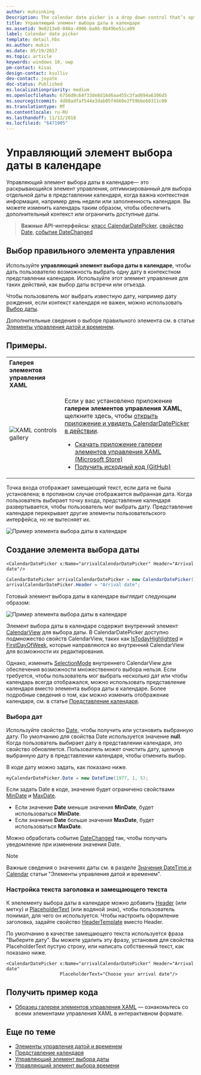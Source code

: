 ```yaml
---
author: muhsinking
Description: The calendar date picker is a drop down control that’s optimized for picking a single date from a calendar view where contextual information like the day of the week or fullness of the calendar is important.
title: Управляющий элемент выбора даты в календаре
ms.assetid: 9e0213e0-046a-4906-ba86-0b49be51ca99
label: Calendar date picker
template: detail.hbs
ms.author: mukin
ms.date: 05/19/2017
ms.topic: article
keywords: windows 10, uwp
pm-contact: kisai
design-contact: ksulliv
dev-contact: joyate
doc-status: Published
ms.localizationpriority: medium
ms.openlocfilehash: 6756d8c64f33de8d16d6aa455c3fad694a6306d5
ms.sourcegitcommit: 4d88adfaf544a3dab05f4660e2f59bbe60311c00
ms.translationtype: MT
ms.contentlocale: ru-RU
ms.lasthandoff: 11/12/2018
ms.locfileid: "6471905"
---
```

# <a name="calendar-date-picker"></a>Управляющий элемент выбора даты в календаре

 

Управляющий элемент выбора даты в календаре— это раскрывающийся элемент управления, оптимизированный для выбора отдельной даты в представлении календаря, когда важна контекстная информация, например день недели или заполненность календаря. Вы можете изменить календарь таким образом, чтобы обеспечить дополнительный контекст или ограничить доступные даты.

> **Важные API-интерфейсы**: [класс CalendarDatePicker](https://msdn.microsoft.com/library/windows/apps/xaml/windows.ui.xaml.controls.calendardatepicker.aspx), [свойство Date](https://msdn.microsoft.com/library/windows/apps/xaml/windows.ui.xaml.controls.calendardatepicker.date.aspx), [событие DateChanged](https://msdn.microsoft.com/library/windows/apps/xaml/windows.ui.xaml.controls.calendardatepicker.datechanged.aspx)


## <a name="is-this-the-right-control"></a>Выбор правильного элемента управления
Используйте **управляющий элемент выбора даты в календаре**, чтобы дать пользователю возможность выбрать одну дату в контекстном представлении календаря. Используйте этот элемент управления для таких действий, как выбор даты встречи или отъезда.

Чтобы пользователь мог выбрать известную дату, например дату рождения, если контекст календаря не важен, можно использовать [Выбор даты](date-picker.md).

Дополнительные сведения о выборе правильного элемента см. в статье [Элементы управления датой и временем](date-and-time.md).

## <a name="examples"></a>Примеры.

<table>
<th align="left">Галерея элементов управления XAML<th>
<tr>
<td><img src="images/xaml-controls-gallery-sm.png" alt="XAML controls gallery"></img></td>
<td>
    <p>Если у вас установлено приложение <strong style="font-weight: semi-bold">галереи элементов управления XAML</strong>, щелкните здесь, чтобы <a href="xamlcontrolsgallery:/item/CalendarDatePicker">открыть приложение и увидеть CalendarDatePicker в действии</a>.</p>
    <ul>
    <li><a href="https://www.microsoft.com/store/productId/9MSVH128X2ZT">Скачать приложение галереи элементов управления XAML (Microsoft Store)</a></li>
    <li><a href="https://github.com/Microsoft/Windows-universal-samples/tree/master/Samples/XamlUIBasics">Получить исходный код (GitHub)</a></li>
    </ul>
</td>
</tr>
</table>

Точка входа отображает замещающий текст, если дата не была установлена; в противном случае отображается выбранная дата. Когда пользователь выбирает точку входа, представление календаря развертывается, чтобы пользователь мог выбрать дату. Представление календаря перекрывает другие элементы пользовательского интерфейса, но не вытесняет их.

![Пример элемента выбора даты в календаре](images/calendar-date-picker-2-views.png)

## <a name="create-a-date-picker"></a>Создание элемента выбора даты

```xaml
<CalendarDatePicker x:Name="arrivalCalendarDatePicker" Header="Arrival date"/>
```

```csharp
CalendarDatePicker arrivalCalendarDatePicker = new CalendarDatePicker();
arrivalCalendarDatePicker.Header = "Arrival date";
```

Готовый элемент выбора даты в календаре выглядит следующим образом:

![Пример элемента выбора даты в календаре](images/calendar-date-picker-closed.png)

Элемент выбора даты в календаре содержит внутренний элемент [CalendarView](https://msdn.microsoft.com/library/windows/apps/xaml/windows.ui.xaml.controls.calendarview.aspx) для выбора даты. В CalendarDatePicker доступно подмножество свойств CalendarView, таких как [IsTodayHighlighted](https://msdn.microsoft.com/library/windows/apps/xaml/windows.ui.xaml.controls.calendardatepicker.istodayhighlighted.aspx) и [FirstDayOfWeek](https://msdn.microsoft.com/library/windows/apps/xaml/windows.ui.xaml.controls.calendardatepicker.firstdayofweek.aspx), которые направляются во внутренний CalendarView для возможности их редактирования. 

Однако, изменить [SelectionMode](https://msdn.microsoft.com/library/windows/apps/xaml/windows.ui.xaml.controls.calendarview.selectionmode.aspx) внутреннего CalendarView для обеспечения возможности множественного выбора нельзя. Если требуется, чтобы пользователь мог выбрать несколько дат или чтобы календарь всегда отображался, можно использовать представление календаря вместо элемента выбора даты в календаре. Более подробные сведения о том, как можно изменить отображение календаря, см. в статье [Представление календаря](calendar-view.md).

### <a name="selecting-dates"></a>Выбора дат

Используйте свойство [Date](https://msdn.microsoft.com/library/windows/apps/xaml/windows.ui.xaml.controls.calendardatepicker.date.aspx), чтобы получить или установить выбранную дату. По умолчанию для свойства Date используется значение **null**. Когда пользователь выбирает дату в представлении календаря, это свойство обновляется. Пользователь может очистить дату, щелкнув выбранную дату в представлении календаря, чтобы отменить выбор. 

В коде дату можно задать, как показано ниже.

```csharp
myCalendarDatePicker.Date = new DateTime(1977, 1, 5);
```

Если задать Date в коде, значение будет ограничено свойствами [MinDate](https://msdn.microsoft.com/library/windows/apps/xaml/windows.ui.xaml.controls.calendardatepicker.mindate.aspx) и [MaxDate](https://msdn.microsoft.com/library/windows/apps/xaml/windows.ui.xaml.controls.calendardatepicker.maxdate.aspx).
- Если значение **Date** меньше значения **MinDate**, будет использоваться **MinDate**.
- Если значение **Date** больше значения **MaxDate**, будет использоваться **MaxDate**.

Можно обработать событие [DateChanged](https://msdn.microsoft.com/library/windows/apps/xaml/windows.ui.xaml.controls.calendardatepicker.datechanged.aspx) так, чтобы получать уведомление при изменении значения Date.

> [!NOTE]
Важные сведения о значениях даты см. в разделе [Значения DateTime и Calendar](date-and-time.md#datetime-and-calendar-values) статьи "Элементы управления датой и временем".

### <a name="setting-a-header-and-placeholder-text"></a>Настройка текста заголовка и замещающего текста

К элелементу выбора даты в календаре можно добавить [Header](https://msdn.microsoft.com/library/windows/apps/xaml/windows.ui.xaml.controls.calendardatepicker.header.aspx) (или метку) и [PlaceholderText](https://msdn.microsoft.com/library/windows/apps/xaml/windows.ui.xaml.controls.calendardatepicker.placeholdertext.aspx) (или водяной знак), чтобы пользователь понимал, для чего он используется. Чтобы настроить оформление заголовка, задайте свойство [HeaderTemplate](https://msdn.microsoft.com/library/windows/apps/xaml/windows.ui.xaml.controls.calendardatepicker.headertemplate.aspx) вместо Header.

По умолчанию в качестве замещающего текста используется фраза "Выберите дату". Вы можете удалить эту фразу, установив для свойства PlaceholderText пустую строку, или написать собственный текст, как показано ниже.

```xaml
<CalendarDatePicker x:Name="arrivalCalendarDatePicker" Header="Arrival date" 
                    PlaceholderText="Choose your arrival date"/>
```

## <a name="get-the-sample-code"></a>Получить пример кода

- [Образец галереи элементов управления XAML](https://github.com/Microsoft/Windows-universal-samples/tree/master/Samples/XamlUIBasics) — ознакомьтесь со всеми элементами управления XAML в интерактивном формате.

## <a name="related-articles"></a>Еще по теме

- [Элементы управления датой и временем](date-and-time.md)
- [Представление календаря](calendar-view.md)
- [Управляющий элемент выбора даты](date-picker.md)
- [Управляющий элемент выбора времени](time-picker.md)
